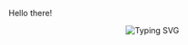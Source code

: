  Hello there!
<p align="center">
  <img src="https://readme-typing-svg.demolab.com?font=Fira+Code&weight=500&size=30&pause=1000&color=36BCF7&center=true&vCenter=true&width=435&lines= Hello+there!+I'm+SuperDev.;Welcome+to+my+profile!" alt="Typing SVG" />
</p>
